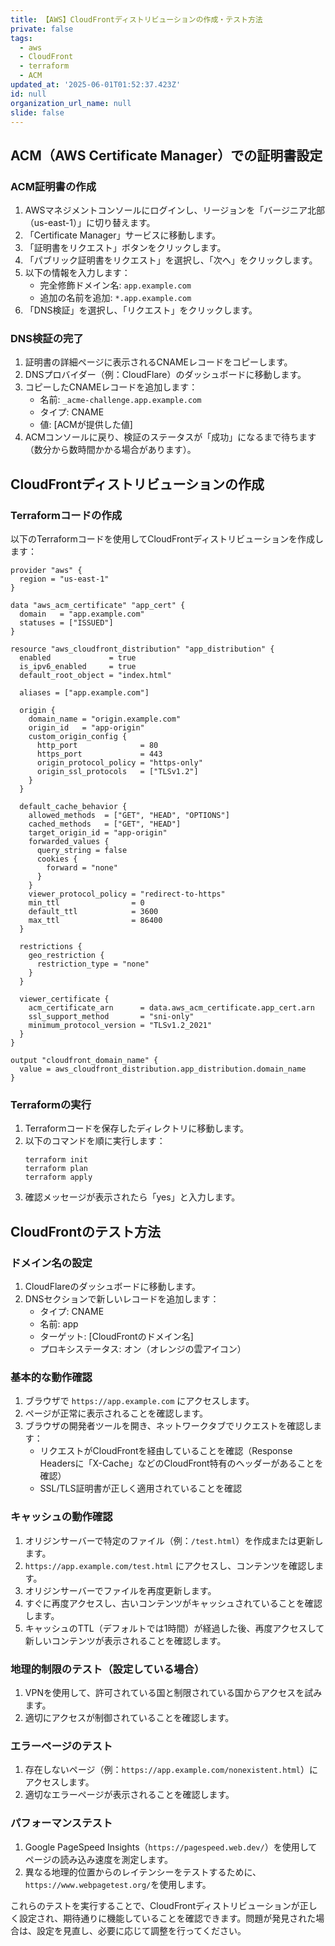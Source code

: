 ```yaml
---
title: 【AWS】CloudFrontディストリビューションの作成・テスト方法
private: false
tags:
  - aws
  - CloudFront
  - terraform
  - ACM
updated_at: '2025-06-01T01:52:37.423Z'
id: null
organization_url_name: null
slide: false
---
```


## ACM（AWS Certificate Manager）での証明書設定

### ACM証明書の作成

1. AWSマネジメントコンソールにログインし、リージョンを「バージニア北部（us-east-1）」に切り替えます。
2. 「Certificate Manager」サービスに移動します。
3. 「証明書をリクエスト」ボタンをクリックします。
4. 「パブリック証明書をリクエスト」を選択し、「次へ」をクリックします。
5. 以下の情報を入力します：
   - 完全修飾ドメイン名: ```app.example.com```
   - 追加の名前を追加: ```*.app.example.com```
6. 「DNS検証」を選択し、「リクエスト」をクリックします。

### DNS検証の完了

1. 証明書の詳細ページに表示されるCNAMEレコードをコピーします。
2. DNSプロバイダー（例：CloudFlare）のダッシュボードに移動します。
3. コピーしたCNAMEレコードを追加します：
   - 名前: ```_acme-challenge.app.example.com```
   - タイプ: CNAME
   - 値: [ACMが提供した値]
4. ACMコンソールに戻り、検証のステータスが「成功」になるまで待ちます（数分から数時間かかる場合があります）。

## CloudFrontディストリビューションの作成

### Terraformコードの作成

以下のTerraformコードを使用してCloudFrontディストリビューションを作成します：

```
provider "aws" {
  region = "us-east-1"
}

data "aws_acm_certificate" "app_cert" {
  domain   = "app.example.com"
  statuses = ["ISSUED"]
}

resource "aws_cloudfront_distribution" "app_distribution" {
  enabled             = true
  is_ipv6_enabled     = true
  default_root_object = "index.html"

  aliases = ["app.example.com"]

  origin {
    domain_name = "origin.example.com"
    origin_id   = "app-origin"
    custom_origin_config {
      http_port              = 80
      https_port             = 443
      origin_protocol_policy = "https-only"
      origin_ssl_protocols   = ["TLSv1.2"]
    }
  }

  default_cache_behavior {
    allowed_methods  = ["GET", "HEAD", "OPTIONS"]
    cached_methods   = ["GET", "HEAD"]
    target_origin_id = "app-origin"
    forwarded_values {
      query_string = false
      cookies {
        forward = "none"
      }
    }
    viewer_protocol_policy = "redirect-to-https"
    min_ttl                = 0
    default_ttl            = 3600
    max_ttl                = 86400
  }

  restrictions {
    geo_restriction {
      restriction_type = "none"
    }
  }

  viewer_certificate {
    acm_certificate_arn      = data.aws_acm_certificate.app_cert.arn
    ssl_support_method       = "sni-only"
    minimum_protocol_version = "TLSv1.2_2021"
  }
}

output "cloudfront_domain_name" {
  value = aws_cloudfront_distribution.app_distribution.domain_name
}
```

### Terraformの実行

1. Terraformコードを保存したディレクトリに移動します。
2. 以下のコマンドを順に実行します：
   ```
   terraform init
   terraform plan
   terraform apply
   ```
3. 確認メッセージが表示されたら「yes」と入力します。

## CloudFrontのテスト方法

### ドメイン名の設定

1. CloudFlareのダッシュボードに移動します。
2. DNSセクションで新しいレコードを追加します：
   - タイプ: CNAME
   - 名前: app
   - ターゲット: [CloudFrontのドメイン名]
   - プロキシステータス: オン（オレンジの雲アイコン）

### 基本的な動作確認

1. ブラウザで ```https://app.example.com``` にアクセスします。
2. ページが正常に表示されることを確認します。
3. ブラウザの開発者ツールを開き、ネットワークタブでリクエストを確認します：
   - リクエストがCloudFrontを経由していることを確認（Response Headersに「X-Cache」などのCloudFront特有のヘッダーがあることを確認）
   - SSL/TLS証明書が正しく適用されていることを確認

### キャッシュの動作確認

1. オリジンサーバーで特定のファイル（例：```/test.html```）を作成または更新します。
2. ```https://app.example.com/test.html``` にアクセスし、コンテンツを確認します。
3. オリジンサーバーでファイルを再度更新します。
4. すぐに再度アクセスし、古いコンテンツがキャッシュされていることを確認します。
5. キャッシュのTTL（デフォルトでは1時間）が経過した後、再度アクセスして新しいコンテンツが表示されることを確認します。

### 地理的制限のテスト（設定している場合）

1. VPNを使用して、許可されている国と制限されている国からアクセスを試みます。
2. 適切にアクセスが制御されていることを確認します。

### エラーページのテスト

1. 存在しないページ（例：```https://app.example.com/nonexistent.html```）にアクセスします。
2. 適切なエラーページが表示されることを確認します。

### パフォーマンステスト

1. Google PageSpeed Insights（```https://pagespeed.web.dev/```）を使用してページの読み込み速度を測定します。
2. 異なる地理的位置からのレイテンシーをテストするために、```https://www.webpagetest.org/```を使用します。

これらのテストを実行することで、CloudFrontディストリビューションが正しく設定され、期待通りに機能していることを確認できます。問題が発見された場合は、設定を見直し、必要に応じて調整を行ってください。